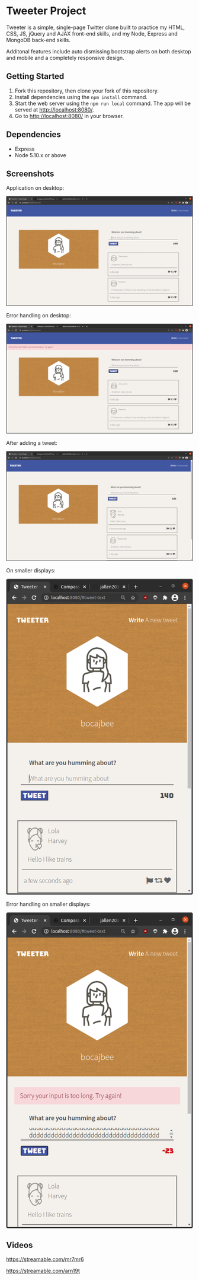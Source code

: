 # Tweeter Project

Tweeter is a simple, single-page Twitter clone built to practice my HTML, CSS, JS, jQuery and AJAX front-end skills, and my Node, Express and MongoDB back-end skills.

Additonal features include auto dismissing bootstrap alerts on both desktop and mobile and a completely responsive design.

## Getting Started

1. Fork this repository, then clone your fork of this repository.
2. Install dependencies using the `npm install` command.
3. Start the web server using the `npm run local` command. The app will be served at <http://localhost:8080/>.
4. Go to <http://localhost:8080/> in your browser.

## Dependencies

- Express
- Node 5.10.x or above

## Screenshots

Application on desktop:

!["Application on desktop"](https://github.com/jallen2034/tweeter/blob/master/docs/1.png)

Error handling on desktop:

!["Error handling on Desktop"](https://github.com/jallen2034/tweeter/blob/master/docs/2.png)

After adding a tweet:

!["Adding a tweet"](https://github.com/jallen2034/tweeter/blob/master/docs/3.png)

On smaller displays:

!["On smaller displays"](https://github.com/jallen2034/tweeter/blob/master/docs/5.png)

Error handling on smaller displays:

!["Error handling on smaller displays"](https://github.com/jallen2034/tweeter/blob/master/docs/4.png)

## Videos

https://streamable.com/mr7mr6

https://streamable.com/arn19t
